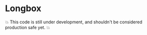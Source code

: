 # Longbox

:boom: This code is still under development, and shouldn't be considered production safe yet. :boom:
